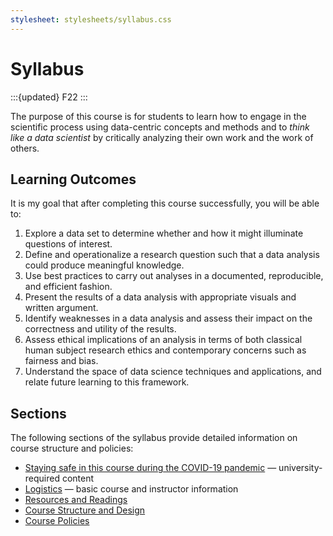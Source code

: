 ```yaml
---
stylesheet: stylesheets/syllabus.css
---
```


# Syllabus

:::{updated} F22
:::

The purpose of this course is for students to learn how to engage in the scientific process using
data-centric concepts and methods and to *think like a data scientist* by critically analyzing their
own work and the work of others.

## Learning Outcomes

It is my goal that after completing this course successfully, you will be able to:

1.	Explore a data set to determine whether and how it might illuminate questions of interest.
2.	Define and operationalize a research question such that a data analysis could produce meaningful knowledge.
3.	Use best practices to carry out analyses in a documented, reproducible, and efficient fashion.
4.	Present the results of a data analysis with appropriate visuals and written argument.
5.	Identify weaknesses in a data analysis and assess their impact on the correctness and utility of the results.
6.	Assess ethical implications of an analysis in terms of both classical human subject research ethics and contemporary concerns such as fairness and bias.
7.	Understand the space of data science techniques and applications, and relate future learning to this framework.

## Sections

The following sections of the syllabus provide detailed information on course structure and policies:

- [Staying safe in this course during the COVID-19 pandemic](covid) — university-required content
- [Logistics](logistics) — basic course and instructor information
- [Resources and Readings](resources)
- [Course Structure and Design](structure)
- [Course Policies](policies)
